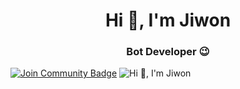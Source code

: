<h1 align="center">Hi 👋, I'm Jiwon</h1>
<h3 align="center">Bot Developer 😉</h3>
<a href="https://discord.gg/kUqhfR6cCd"><img src="https://img.shields.io/discord/857839959406936075.svg?style=flat&label=Contact%20Me&color=7289DA" alt="Join Community Badge"/></a>
<img alt="Hi 👋, I'm Jiwon" src="assets/JiwonAnimated1.gif"> </img>
